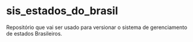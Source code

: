 # sis_estados_do_brasil
Repositório que vai ser usado para versionar o sistema de gerenciamento de estados Brasileiros. 
